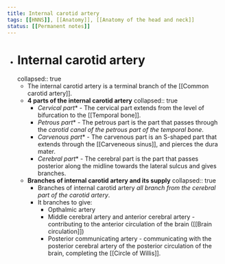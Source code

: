```yaml
---
title: Internal carotid artery
tags: [[HNNS]], [[Anatomy]], [[Anatomy of the head and neck]] 
status: [[Permanent notes]] 
---
```


- # Internal carotid artery
  collapsed:: true
	- The internal carotid artery is a terminal branch of the [[Common carotid artery]].
	- **4 parts of the internal carotid artery**
	  collapsed:: true
		- *Cervical part** - The cervical part extends from the level of bifurcation to the [[Temporal bone]].
		- *Petrous part** - The petrous part is the part that passes through the *carotid canal of the petrous part of the temporal bone*.
		- *Carvenous part** - The carvenous part is an S-shaped part that extends through the [[Carveneous sinus]], and pierces the dura mater.
		- *Cerebral part** - The cerebral part is the part that passes posterior along the midline  towards the lateral sulcus and gives branches.
	- **Branches of internal carotid artery and its supply**
	  collapsed:: true
		- Branches of internal carotid artery *all branch from the cerebral part of the carotid artery*.
		- It branches to give:
			- Opthalmic artery
			- Middle cerebral artery and anterior cerebral artery - contributing to the anterior circulation of the brain ([[Brain circulation]])
			- Posterior communicating artery - communicating with the posterior cerebral artery of the posterior circulation of the brain, completing the [[Circle of Willis]].
